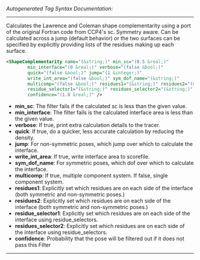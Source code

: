 <!-- THIS IS AN AUTOGENERATED FILE: Don't edit it directly, instead change the schema definition in the code itself. -->

_Autogenerated Tag Syntax Documentation:_

---
Calculates the Lawrence and Coleman shape complementarity using a port of the original Fortran code from CCP4's sc. Symmetry aware. Can be calculated across a jump (default behavior) or the two surfaces can be specified by explicitly providing lists of the residues making up each surface.

```xml
<ShapeComplementarity name="(&string;)" min_sc="(0.5 &real;)"
        min_interface="(0 &real;)" verbose="(false &bool;)"
        quick="(false &bool;)" jump="(1 &integer;)"
        write_int_area="(false &bool;)" sym_dof_name="(&string;)"
        multicomp="(false &bool;)" residues1="(&string;)" residues2="(&string;)"
        residue_selector1="(&string;)" residues_selector2="(&string;)"
        confidence="(1.0 &real;)" />
```

-   **min_sc**: The filter fails if the calculated sc is less than the given value.
-   **min_interface**: The filter fails is the calculated interface area is less than the given value.
-   **verbose**: If true, print extra calculation details to the tracer.
-   **quick**: If true, do a quicker, less accurate calculation by reducing the density.
-   **jump**: For non-symmetric poses, which jump over which to calculate the interface.
-   **write_int_area**: If true, write interface area to scorefile.
-   **sym_dof_name**: For symmetric poses, which dof over which to calculate the interface.
-   **multicomp**: If true, multiple component system. If false, single component system.
-   **residues1**: Explicitly set which residues are on each side of the interface (both symmetric and non-symmetric poses.)
-   **residues2**: Explicitly set which residues are on each side of the interface (both symmetric and non-symmetric poses.)
-   **residue_selector1**: Explicitly set which residues are on each side of the interface using residue_selectors.
-   **residues_selector2**: Explicitly set which residues are on each side of the interface using residue_selectors.
-   **confidence**: Probability that the pose will be filtered out if it does not pass this Filter

---
